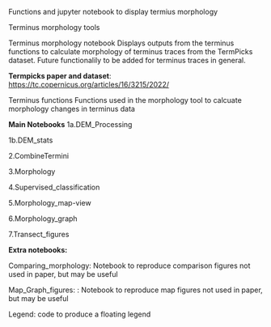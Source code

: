 Functions and jupyter notebook to display termius morphology

Terminus morphology tools

Terminus morphology notebook
Displays outputs from the terminus functions to calculate morphology of terminus traces from the TermPicks dataset. Future functionalily to be added for terminus traces in general.

**Termpicks paper and dataset**: https://tc.copernicus.org/articles/16/3215/2022/

Terminus functions
Functions used in the morphology tool to calcuate morphology changes in terminus data

**Main Notebooks**
1a.DEM_Processing

1b.DEM_stats

2.CombineTermini

3.Morphology

4.Supervised_classification

5.Morphology_map-view

6.Morphology_graph

7.Transect_figures





**Extra notebooks:**

Comparing_morphology: Notebook to reproduce comparison figures not used in paper, but may be useful

Map_Graph_figures: : Notebook to reproduce map figures not used in paper, but may be useful

Legend: code to produce a floating legend

